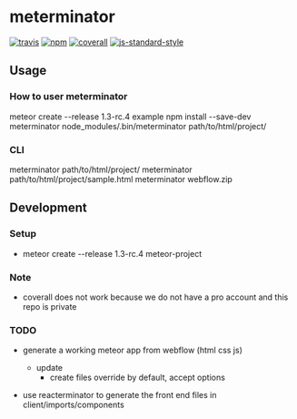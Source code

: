 # meterminator
[![travis][travis-image]][travis-url]
[![npm][npm-image]][npm-url]
[![coverall][coverall-image]][coverall-url]
[![js-standard-style][js-standard-style-image]][js-standard-style-url]

[travis-image]:            https://travis-ci.com/poetic/meterminator.svg?token=n9msxeiUd3RfRLLkqRQL&branch=master
[travis-url]:              https://travis-ci.com/poetic/meterminator
[npm-image]:               https://img.shields.io/npm/v/meterminator.svg
[npm-url]:                 https://npmjs.org/package/meterminator
[coverall-image]:          https://img.shields.io/coveralls/poetic/meterminator.svg
[coverall-url]:            https://coveralls.io/github/poetic/meterminator
[js-standard-style-image]: https://img.shields.io/badge/code%20style-standard-brightgreen.svg
[js-standard-style-url]:   http://standardjs.com/

## Usage

### How to user meterminator
meteor create --release 1.3-rc.4 example
npm install --save-dev meterminator
node\_modules/.bin/meterminator path/to/html/project/

### CLI
meterminator path/to/html/project/
meterminator path/to/html/project/sample.html
meterminator webflow.zip

## Development

### Setup
- meteor create --release 1.3-rc.4 meteor-project

### Note
- coverall does not work because we do not have a pro account and this repo
  is private

### TODO
- generate a working meteor app from webflow (html css js)
  - update
    - create files override by default, accept options

- use reacterminator to generate the front end files in client/imports/components
